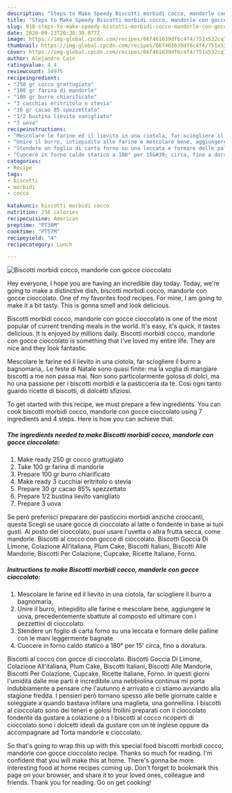 ```yaml
---
description: "Steps to Make Speedy Biscotti morbidi cocco, mandorle con gocce cioccolato"
title: "Steps to Make Speedy Biscotti morbidi cocco, mandorle con gocce cioccolato"
slug: 910-steps-to-make-speedy-biscotti-morbidi-cocco-mandorle-con-gocce-cioccolato
date: 2020-09-13T20:38:30.077Z
image: https://img-global.cpcdn.com/recipes/66f461639df6c4f4/751x532cq70/biscotti-morbidi-cocco-mandorle-con-gocce-cioccolato-recipe-main-photo.jpg
thumbnail: https://img-global.cpcdn.com/recipes/66f461639df6c4f4/751x532cq70/biscotti-morbidi-cocco-mandorle-con-gocce-cioccolato-recipe-main-photo.jpg
cover: https://img-global.cpcdn.com/recipes/66f461639df6c4f4/751x532cq70/biscotti-morbidi-cocco-mandorle-con-gocce-cioccolato-recipe-main-photo.jpg
author: Alejandro Cain
ratingvalue: 4.4
reviewcount: 34975
recipeingredient:
- "250 gr cocco grattugiato"
- "100 gr farina di mandorle"
- "100 gr burro chiarificato"
- "3 cucchiai eritritolo o stevia"
- "30 gr cacao 85 spezzettato"
- "1/2 bustina lievito vanigliato"
- "3 uova"
recipeinstructions:
- "Mescolare le farine ed il lievito in una ciotola, far sciogliere il burro a bagnomaria,"
- "Unire il burro, intiepidito alle farine e mescolare bene, aggiungere le uova, precedentemente sbattute al composto ed ultimare con i pezzettini di cioccolato."
- "Stendere un foglio di carta forno su una leccata e formare delle palline con le mani leggermente bagnate."
- "Cuocere in forno caldo statico a 180° per 15&#39; circa, fino a doratura."
categories:
- Recipe
tags:
- biscotti
- morbidi
- cocco

katakunci: biscotti morbidi cocco 
nutrition: 256 calories
recipecuisine: American
preptime: "PT30M"
cooktime: "PT57M"
recipeyield: "4"
recipecategory: Lunch

---
```



![Biscotti morbidi cocco, mandorle con gocce cioccolato](https://img-global.cpcdn.com/recipes/66f461639df6c4f4/751x532cq70/biscotti-morbidi-cocco-mandorle-con-gocce-cioccolato-recipe-main-photo.jpg)

Hey everyone, I hope you are having an incredible day today. Today, we're going to make a distinctive dish, biscotti morbidi cocco, mandorle con gocce cioccolato. One of my favorites food recipes. For mine, I am going to make it a bit tasty. This is gonna smell and look delicious.

Biscotti morbidi cocco, mandorle con gocce cioccolato is one of the most popular of current trending meals in the world. It's easy, it's quick, it tastes delicious. It is enjoyed by millions daily. Biscotti morbidi cocco, mandorle con gocce cioccolato is something that I've loved my entire life. They are nice and they look fantastic.

Mescolare le farine ed il lievito in una ciotola, far sciogliere il burro a bagnomaria,. Le feste di Natale sono quasi finite: ma la voglia di mangiare biscotti a me non passa mai. Non sono particolarmente golosa di dolci, ma ho una passione per i biscotti morbidi e la pasticceria da tè. Così ogni tanto guardo ricette di biscotti, di dolcetti sfiziosi.


To get started with this recipe, we must prepare a few ingredients. You can cook biscotti morbidi cocco, mandorle con gocce cioccolato using 7 ingredients and 4 steps. Here is how you can achieve that.

<!--inarticleads1-->

##### The ingredients needed to make Biscotti morbidi cocco, mandorle con gocce cioccolato:

1. Make ready 250 gr cocco grattugiato
1. Take 100 gr farina di mandorle
1. Prepare 100 gr burro chiarificato
1. Make ready 3 cucchiai eritritolo o stevia
1. Prepare 30 gr cacao 85% spezzettato
1. Prepare 1/2 bustina lievito vanigliato
1. Prepare 3 uova


Se però preferisci preparare dei pasticcini morbidi anziché croccanti, questa Scegli se usare gocce di cioccolato al latte o fondente in base ai tuoi gusti. Al posto del cioccolato, puoi usare l&#39;uvetta o altra frutta secca, come mandorle. Biscotti al cocco con gocce di cioccolato. Biscotti Goccia Di Limone, Colazione All&#39;italiana, Plum Cake, Biscotti Italiani, Biscotti Alle Mandorle, Biscotti Per Colazione, Cupcake, Ricette Italiane, Forno. 

<!--inarticleads2-->

##### Instructions to make Biscotti morbidi cocco, mandorle con gocce cioccolato:

1. Mescolare le farine ed il lievito in una ciotola, far sciogliere il burro a bagnomaria,
1. Unire il burro, intiepidito alle farine e mescolare bene, aggiungere le uova, precedentemente sbattute al composto ed ultimare con i pezzettini di cioccolato.
1. Stendere un foglio di carta forno su una leccata e formare delle palline con le mani leggermente bagnate.
1. Cuocere in forno caldo statico a 180° per 15&#39; circa, fino a doratura.


Biscotti al cocco con gocce di cioccolato. Biscotti Goccia Di Limone, Colazione All&#39;italiana, Plum Cake, Biscotti Italiani, Biscotti Alle Mandorle, Biscotti Per Colazione, Cupcake, Ricette Italiane, Forno. In questi giorni l&#39;umidità dalle mie parti è incredibile.una nebbiolina continua mi porta indubbiamente a pensare che l&#39;autunno è arrivato e ci stiamo avviando alla stagione fredda. I pensieri però tornano spesso alle belle giornate calde e soleggiate a quando bastava infilare una maglieta, una gonnellina. I biscotti al cioccolato sono dei teneri e golosi frollini preparati con il cioccolato fondente da gustare a colazione o a I biscotti al cocco ricoperti di cioccolato sono i dolcetti ideali da gustare con un tè inglese oppure da accompagnare ad Torta mandorle e cioccolato. 

So that's going to wrap this up with this special food biscotti morbidi cocco, mandorle con gocce cioccolato recipe. Thanks so much for reading. I'm confident that you will make this at home. There's gonna be more interesting food at home recipes coming up. Don't forget to bookmark this page on your browser, and share it to your loved ones, colleague and friends. Thank you for reading. Go on get cooking!

